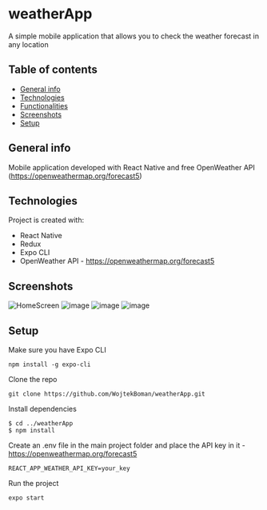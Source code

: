 # weatherApp
A simple mobile application that allows you to check the weather forecast in any location

## Table of contents
* [General info](#general-info)
* [Technologies](#technologies)
* [Functionalities](#functionalities)
* [Screenshots](#screenshots)
* [Setup](#setup)

## General info
Mobile application developed with React Native and free OpenWeather API (https://openweathermap.org/forecast5)

## Technologies
Project is created with:
* React Native
* Redux
* Expo CLI
* OpenWeather API - https://openweathermap.org/forecast5

## Screenshots
![HomeScreen](https://user-images.githubusercontent.com/47774969/110146715-2ced6f80-7ddb-11eb-874b-bfed2b666a8f.PNG)
![image](https://user-images.githubusercontent.com/47774969/110148961-be5de100-7ddd-11eb-94b5-23011ae5d4cd.png)
![image](https://user-images.githubusercontent.com/47774969/110149074-e5b4ae00-7ddd-11eb-8107-f04c6cce872f.png)
![image](https://user-images.githubusercontent.com/47774969/110149141-fa914180-7ddd-11eb-9c6c-2c1d388d235c.png)



## Setup

Make sure you have Expo CLI
```
npm install -g expo-cli
```
Clone the repo
```
git clone https://github.com/WojtekBoman/weatherApp.git
```
Install dependencies
```
$ cd ../weatherApp
$ npm install
```
Create an .env file in the main project folder and place the API key in it - https://openweathermap.org/forecast5
```
REACT_APP_WEATHER_API_KEY=your_key
```
Run the project
```
expo start
```
